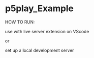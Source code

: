 # p5play_Example

HOW TO RUN:

use with live server extension on VScode

or

set up a local development server

